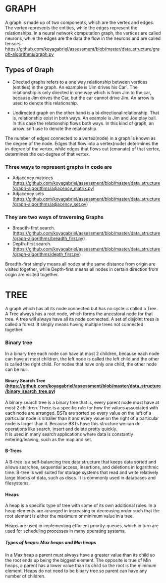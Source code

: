 # GRAPH

A graph is made up of two components, which are the vertex and edges. The vertex represents the entities, while the edges represent the relationships. In a neural network computation graph, the vertices are called neurons, while the edges are the data the flow in the neurons and are called tensors.
https://github.com/koyagabriel/assessment/blob/master/data_structure/graph-algorithms/graph.py

## Types of Graph

- Directed graphs refers to a one way relationship between vertices (entities) in the graph. An example is 'Jim drives his Car`. The relationship is only directed in one way which is from Jim to the car, because Jim drives the Car, but the car cannot drive Jim. An arrow is used to denote this relationship.

- Undirected graph on the other hand is a bi-directional relationship. That is, relationship exist in both ways. An example is Jim and Joe play ball. In this case the relationship flows both ways. In this kind of graph, an arrow isn't use to denote the relationship.

The number of edges connected to a vertex(node) in a graph is known as the degree of the node. Edges that flow into a vertex(node) determines the in-degree of the vertex, while edges that flows out (emanate) of that vertex, determines the out-degree of that vertex.

### Three ways to represent graphs in code are

- Adjacency matrices (https://github.com/koyagabriel/assessment/blob/master/data_structure/graph-algorithms/adjacency_matrix.py)
- Adjacency sets (https://github.com/koyagabriel/assessment/blob/master/data_structure/graph-algorithms/adjacency_set.py)

### They are two ways of traversing Graphs

- Breadth-first search. (https://github.com/koyagabriel/assessment/blob/master/data_structure/graph-algorithms/breadth_first.py)
- Depth-first search. (https://github.com/koyagabriel/assessment/blob/master/data_structure/graph-algorithms/depth_first.py)

Breadth-first simply means all nodes at the same distance from origin are visited together, while Depth-first means all nodes in certain direction from origin are visited together.


# TREE

A graph which has all its node connected but has no cycle is called a Tree. A Tree always has a root node, which forms the ancestoral node for that tree. A tree will always have all its node connected. A set of disjoint trees is called a forest. It simply means having multiple trees not connected together.

### Binary tree

In a binary tree each node can have at most 2 children, because each node can have at most children, the left node is called the left child and the other is called the right child. For nodes that have only one child, the other node can be null.

#### Binary Search Tree (https://github.com/koyagabriel/assessment/blob/master/data_structure/binary_search_tree.py)

A binary search tree is a binary tree that is, every parent node must have at most 2 children. There is a specific rule for how the values associated with each node are arranged. BSTs are sorted so every value on the left of a particular node is smaller than it and every value on the right of a particular node is larger than it. Because BSTs have this structure we can do operations like search, insert and delete pretty quickly. <br />
It is used in many search applications where data is constantly entering/leaving, such as the map and set.

#### B-Trees

A B-tree is a self-balancing tree data structure that keeps data sorted and allows searches, sequential access, insertions, and deletions in logarithmic time. B-tree is well suited for storage systems that read and write relatively large blocks of data, such as discs. It is commonly used in databases and filesystems.

#### Heaps

A heap is a specific type of tree with some of its own additional rules. In a heap elements are arranged in increasing or decreasing order such that the root element is either the maximum or minimum value in a tree.<br />

Heaps are used in implementing efficient priority-queues, which in turn are used for scheduling processes in many operating systems.

##### Types of heaps: Max heaps and Min heaps

In a Max heap a parent must always have a greater value than its child so the root ends up being the biggest element. The opposite is true of Min heaps, a parent has a lower value than its child so the root is the minimum element. Heaps do not need to be binary tree so parent can have any number of children.
